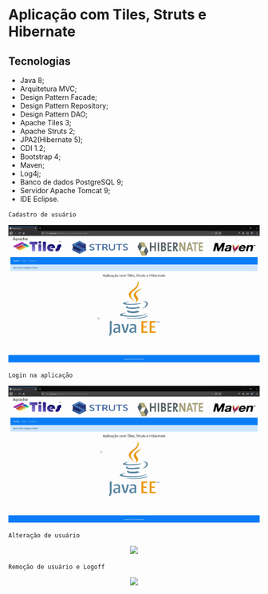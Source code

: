 # Aplicação com Tiles, Struts e Hibernate

## Tecnologias

* Java 8;
* Arquitetura MVC;
* Design Pattern Facade;
* Design Pattern Repository;
* Design Pattern DAO;
* Apache Tiles 3;
* Apache Struts 2;
* JPA2(Hibernate 5);
* CDI 1.2;
* Bootstrap 4;
* Maven;
* Log4j;
* Banco de dados PostgreSQL 9;
* Servidor Apache Tomcat 9;
* IDE Eclipse.

```
Cadastro de usuário
```
<p align="center">
  <img width="800" src="https://github.com/marcosabreu39/AplicacaoTilesStrutsHibernate/blob/master/src/main/webapp/frontend/extras/AppTilesStrutsHbnt_cadastro.gif">
</p>

```
Login na aplicação
```
<p align="center">
  <img width="800" src="https://github.com/marcosabreu39/AplicacaoTilesStrutsHibernate/blob/master/src/main/webapp/frontend/extras/AppTilesStrutsHbnt_login.gif">
</p>

```
Alteração de usuário
```
<p align="center">
  <img width="800" src="https://github.com/marcosabreu39/AplicacaoTilesStrutsHibernate/blob/master/src/main/webapp/frontend/extras/AppTilesStrutsHbnt_alterar.gif">
</p>

```
Remoção de usuário e Logoff
```
<p align="center">
  <img width="800" src="https://github.com/marcosabreu39/AplicacaoTilesStrutsHibernate/blob/master/src/main/webapp/frontend/extras/AppTilesStrutsHbnt_remover_logoff.gif">
</p>
